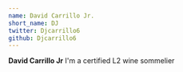 ```yaml
---
name: David Carrillo Jr.
short_name: DJ
twitter: Djcarrillo6
github: Djcarrillo6
---
```


**David Carrillo Jr** I'm a certified L2 wine sommelier